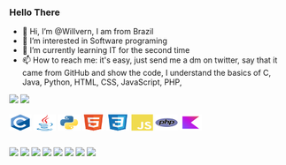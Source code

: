 ### Hello There

- 👋 Hi, I’m @Willvern, I am from Brazil 
- 👀 I’m interested in Software programing
- 🌱 I’m currently learning IT for the second time 
- 📫 How to reach me: it's easy, just send me a dm on twitter, say that it came from GitHub and show the code, I understand the basics of C, Java, Python, HTML, CSS, JavaScript, PHP,

<div>
  <img height="160cm" src="https://github-readme-stats.vercel.app/api?username=willvern&theme=dark&show_icons=true">
  <img height="160cm" src="https://github-readme-stats.vercel.app/api/top-langs/?username=willvern&layout=compact&theme=dark">
 </div>
 
 <div style="display: inline_block"><br>
  <img align="center" alt="Will-C" height="30" width="40" src="https://raw.githubusercontent.com/devicons/devicon/master/icons/c/c-original.svg">
  <img align="center" alt="Will-Java" height="30" width="40" src="https://raw.githubusercontent.com/devicons/devicon/master/icons/java/java-original.svg">
  <img align="center" alt="Will-Python" height="30" width="40" src="https://raw.githubusercontent.com/devicons/devicon/master/icons/python/python-original.svg">
  <img align="center" alt="Will-HTML" height="30" width="40" src="https://raw.githubusercontent.com/devicons/devicon/master/icons/html5/html5-original.svg">
  <img align="center" alt="will-CSS" height="30" width="40" src="https://raw.githubusercontent.com/devicons/devicon/master/icons/css3/css3-original.svg">
  <img align="center" alt="Will-Js" height="30" width="40" src="https://raw.githubusercontent.com/devicons/devicon/master/icons/javascript/javascript-plain.svg">
  <img align="center" alt="Will-PHP" height="30" width="40" src="https://raw.githubusercontent.com/devicons/devicon/master/icons/php/php-original.svg">
  <img align="center" alt="Will-Kotlin" height="30" width="40" src="https://raw.githubusercontent.com/devicons/devicon/master/icons/kotlin/kotlin-original.svg">
</div>

##

<div>
  <a href="https://www.facebook.com/Willvernbr" target="_blank"><img src="https://img.shields.io/badge/Facebook-1877F2?style=for-the-badge&logo=facebook&logoColor=white"></a>
  <a href="https://twitter.com/WillvernGaming" target="_blank"><img src="https://img.shields.io/badge/Twitter-1DA1F2?style=for-the-badge&logo=twitter&logoColor=white"></a>
  <a href="https://instagram.com/alveswilliam251" target="_blank"><img src="https://img.shields.io/badge/-Instagram-%23E4405F?style=for-the-badge&logo=instagram&logoColor=white" target="_blank"></a>
  <a href="#" target="_blank"><img src="https://img.shields.io/badge/YouTube-FF0000?style=for-the-badge&logo=youtube&logoColor=white" target="_blank"></a>
 	<a href="https://www.twitch.tv/willvernbr" target="_blank"><img src="https://img.shields.io/badge/Twitch-9146FF?style=for-the-badge&logo=twitch&logoColor=white" target="_blank"></a>
 <a href="#" target="_blank"><img src="https://img.shields.io/badge/Discord-7289DA?style=for-the-badge&logo=discord&logoColor=white" target="_blank"></a> 
  <a href = "alveswilliam251@gmail.com"><img src="https://img.shields.io/badge/-Gmail-%23333?style=for-the-badge&logo=gmail&logoColor=white" target="_blank"></a>
  <a href="https://www.reddit.com/user/MineiroLoL" target="_blank"><img src="https://img.shields.io/badge/Reddit-FF4500?style=for-the-badge&logo=reddit&logoColor=white"></a>
</div>
